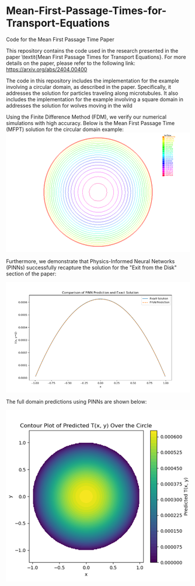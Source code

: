 # Mean-First-Passage-Times-for-Transport-Equations
Code for the Mean First Passage Time Paper 

This repository contains the code used in the research presented in the paper \textit{Mean First Passage Times for Transport Equations}. For more details on the paper, please refer to the following link: https://arxiv.org/abs/2404.00400

The code in this repository includes the implementation for the example involving a circular domain, as described in the paper. Specifically, it addresses the solution for particles traveling along microtubules. It also includes the implementation for the example involving a square domain in addresses the solution for wolves moving in the wild

Using the Finite Difference Method (FDM), we verify our numerical simulations with high accuracy. Below is the Mean First Passage Time (MFPT) solution for the circular domain example:
![Alt Text](Circledomain/Exitfromadisk/Figs/MFPTSOLcircle.tiff)

Furthermore, we demonstrate that Physics-Informed Neural Networks (PINNs) successfully recapture the solution for the "Exit from the Disk" section of the paper:

![Alt Text](Circledomain/Exitfromadisk/Figs/PINNprediction.png)

The full domain predictions using PINNs are shown below:

![Alt Text](Circledomain/Exitfromadisk/Figs/PINNcircle.png)
